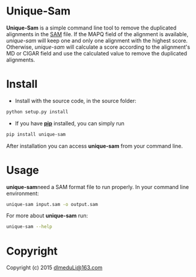 Unique-Sam
==========

**Unique-Sam** is a simple command line tool to remove the duplicated alignments in the [SAM]() file. If the MAPQ field of the alignment is available, *unique-sam* will keep one and only one alignment with the highest score. Otherwise, *unique-sam* will calculate a score according to the alignment's MD or CIGAR field and use the calculated value to remove the duplicated alignments.

Install
=====
- Install with the source code, in the source folder:
```bash
python setup.py install
```

- If you have [**pip**]() installed, you can simply run 
```bash
pip install unique-sam
``` 
After installation you can access **unique-sam** from your command line.

Usage
=====
**unique-sam**need a SAM format file to run properly. In your command line environment:
```bash
unique-sam input.sam -o output.sam
```
For more about **unique-sam** run:
```bash
unique-sam --help
```  
Copyright
========
Copyright (c) 2015 [dlmeduLi@163.com](mailto:dlmeduLi@163.com)


